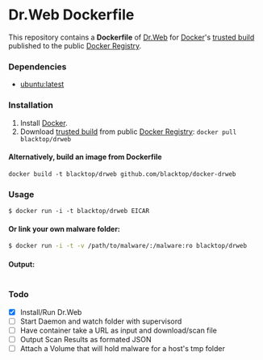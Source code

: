 Dr.Web Dockerfile
=============

This repository contains a **Dockerfile** of [Dr.Web](https://download.drweb.com/linux/?lng=en) for [Docker](https://www.docker.io/)'s [trusted build](https://index.docker.io/u/blacktop/drweb/) published to the public [Docker Registry](https://index.docker.io/).

### Dependencies

* [ubuntu:latest](https://index.docker.io/_/ubuntu/)

### Installation

1. Install [Docker](https://www.docker.io/).
2. Download [trusted build](https://index.docker.io/u/blacktop/drweb/) from public [Docker Registry](https://index.docker.io/): `docker pull blacktop/drweb`

#### Alternatively, build an image from Dockerfile
`docker build -t blacktop/drweb github.com/blacktop/docker-drweb`
### Usage
```
$ docker run -i -t blacktop/drweb EICAR
```
#### Or link your own malware folder:
```bash
$ docker run -i -t -v /path/to/malware/:/malware:ro blacktop/drweb
```
#### Output:
```bash

```
### Todo
- [x] Install/Run Dr.Web
- [ ] Start Daemon and watch folder with supervisord
- [ ] Have container take a URL as input and download/scan file
- [ ] Output Scan Results as formated JSON
- [ ] Attach a Volume that will hold malware for a host's tmp folder